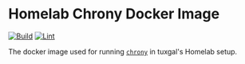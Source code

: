 # Homelab Chrony Docker Image

[![Build](https://github.com/tuxgalhomelab/docker-image-chrony/actions/workflows/build.yml/badge.svg)](https://github.com/tuxgalhomelab/docker-image-chrony/actions/workflows/build.yml) [![Lint](https://github.com/tuxgalhomelab/docker-image-chrony/actions/workflows/lint.yml/badge.svg)](https://github.com/tuxgalhomelab/docker-image-chrony/actions/workflows/lint.yml)

The docker image used for running [`chrony`](https://chrony-project.org/) in tuxgal's Homelab setup.
